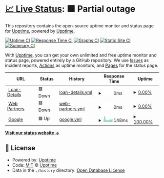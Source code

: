 # [📈 Live Status](https://upptime.github.io/upptime): <!--live status--> **🟧 Partial outage**

This repository contains the open-source uptime monitor and status page for [Upptime](https://upptime.js.org), powered by [Upptime](https://github.com/upptime/upptime).

[![Uptime CI](https://github.com/leonic15/cfa-azure-monitoreo/workflows/Uptime%20CI/badge.svg)](https://github.com/leonic15/cfa-azure-monitoreo/actions?query=workflow%3A%22Uptime+CI%22)
[![Response Time CI](https://github.com/leonic15/cfa-azure-monitoreo/workflows/Response%20Time%20CI/badge.svg)](https://github.com/leonic15/cfa-azure-monitoreo/actions?query=workflow%3A%22Response+Time+CI%22)
[![Graphs CI](https://github.com/leonic15/cfa-azure-monitoreo/workflows/Graphs%20CI/badge.svg)](https://github.com/leonic15/cfa-azure-monitoreo/actions?query=workflow%3A%22Graphs+CI%22)
[![Static Site CI](https://github.com/leonic15/cfa-azure-monitoreo/workflows/Static%20Site%20CI/badge.svg)](https://github.com/leonic15/cfa-azure-monitoreo/actions?query=workflow%3A%22Static+Site+CI%22)
[![Summary CI](https://github.com/leonic15/cfa-azure-monitoreo/workflows/Summary%20CI/badge.svg)](https://github.com/leonic15/cfa-azure-monitoreo/actions?query=workflow%3A%22Summary+CI%22)

With [Upptime](https://upptime.js.org), you can get your own unlimited and free uptime monitor and status page, powered entirely by a GitHub repository. We use [Issues](https://github.com/upptime/upptime/issues) as incident reports, [Actions](https://github.com/leonic15/cfa-azure-monitoreo/actions) as uptime monitors, and [Pages](https://upptime.github.io/upptime) for the status page.

<!--start: status pages-->
<!-- This summary is generated by Upptime (https://github.com/upptime/upptime) -->
<!-- Do not edit this manually, your changes will be overwritten -->
<!-- prettier-ignore -->
| URL | Status | History | Response Time | Uptime |
| --- | ------ | ------- | ------------- | ------ |
| <img alt="" src="https://www.efectivosi.com.ar/assets/site/img/favicon.ico" height="13"> [Loan-Details](http://efectivosi-azure.epidataconsulting.com/api/public/getAllLoans) | 🟥 Down | [loan-details.yml](https://github.com/leonic15/cfa-azure-monitoreo/commits/HEAD/history/loan-details.yml) | <details><summary><img alt="Response time graph" src="./graphs/loan-details/response-time-week.png" height="20"> 0ms</summary><br><a href="https://leonic15.github.io/cfa-azure-monitoreo/history/loan-details"><img alt="Response time 980" src="https://img.shields.io/endpoint?url=https%3A%2F%2Fraw.githubusercontent.com%2Fleonic15%2Fcfa-azure-monitoreo%2FHEAD%2Fapi%2Floan-details%2Fresponse-time.json"></a><br><a href="https://leonic15.github.io/cfa-azure-monitoreo/history/loan-details"><img alt="24-hour response time 0" src="https://img.shields.io/endpoint?url=https%3A%2F%2Fraw.githubusercontent.com%2Fleonic15%2Fcfa-azure-monitoreo%2FHEAD%2Fapi%2Floan-details%2Fresponse-time-day.json"></a><br><a href="https://leonic15.github.io/cfa-azure-monitoreo/history/loan-details"><img alt="7-day response time 0" src="https://img.shields.io/endpoint?url=https%3A%2F%2Fraw.githubusercontent.com%2Fleonic15%2Fcfa-azure-monitoreo%2FHEAD%2Fapi%2Floan-details%2Fresponse-time-week.json"></a><br><a href="https://leonic15.github.io/cfa-azure-monitoreo/history/loan-details"><img alt="30-day response time 0" src="https://img.shields.io/endpoint?url=https%3A%2F%2Fraw.githubusercontent.com%2Fleonic15%2Fcfa-azure-monitoreo%2FHEAD%2Fapi%2Floan-details%2Fresponse-time-month.json"></a><br><a href="https://leonic15.github.io/cfa-azure-monitoreo/history/loan-details"><img alt="1-year response time 980" src="https://img.shields.io/endpoint?url=https%3A%2F%2Fraw.githubusercontent.com%2Fleonic15%2Fcfa-azure-monitoreo%2FHEAD%2Fapi%2Floan-details%2Fresponse-time-year.json"></a></details> | <details><summary><a href="https://leonic15.github.io/cfa-azure-monitoreo/history/loan-details">0.00%</a></summary><a href="https://leonic15.github.io/cfa-azure-monitoreo/history/loan-details"><img alt="All-time uptime 34.36%" src="https://img.shields.io/endpoint?url=https%3A%2F%2Fraw.githubusercontent.com%2Fleonic15%2Fcfa-azure-monitoreo%2FHEAD%2Fapi%2Floan-details%2Fuptime.json"></a><br><a href="https://leonic15.github.io/cfa-azure-monitoreo/history/loan-details"><img alt="24-hour uptime 0.00%" src="https://img.shields.io/endpoint?url=https%3A%2F%2Fraw.githubusercontent.com%2Fleonic15%2Fcfa-azure-monitoreo%2FHEAD%2Fapi%2Floan-details%2Fuptime-day.json"></a><br><a href="https://leonic15.github.io/cfa-azure-monitoreo/history/loan-details"><img alt="7-day uptime 0.00%" src="https://img.shields.io/endpoint?url=https%3A%2F%2Fraw.githubusercontent.com%2Fleonic15%2Fcfa-azure-monitoreo%2FHEAD%2Fapi%2Floan-details%2Fuptime-week.json"></a><br><a href="https://leonic15.github.io/cfa-azure-monitoreo/history/loan-details"><img alt="30-day uptime 0.00%" src="https://img.shields.io/endpoint?url=https%3A%2F%2Fraw.githubusercontent.com%2Fleonic15%2Fcfa-azure-monitoreo%2FHEAD%2Fapi%2Floan-details%2Fuptime-month.json"></a><br><a href="https://leonic15.github.io/cfa-azure-monitoreo/history/loan-details"><img alt="1-year uptime 34.36%" src="https://img.shields.io/endpoint?url=https%3A%2F%2Fraw.githubusercontent.com%2Fleonic15%2Fcfa-azure-monitoreo%2FHEAD%2Fapi%2Floan-details%2Fuptime-year.json"></a></details>
| <img alt="" src="https://favicons.githubusercontent.com/efectivosi-azure.epidataconsulting.com" height="13"> [Web Partners](https://efectivosi-azure.epidataconsulting.com) | 🟥 Down | [web-partners.yml](https://github.com/leonic15/cfa-azure-monitoreo/commits/HEAD/history/web-partners.yml) | <details><summary><img alt="Response time graph" src="./graphs/web-partners/response-time-week.png" height="20"> 0ms</summary><br><a href="https://leonic15.github.io/cfa-azure-monitoreo/history/web-partners"><img alt="Response time 93" src="https://img.shields.io/endpoint?url=https%3A%2F%2Fraw.githubusercontent.com%2Fleonic15%2Fcfa-azure-monitoreo%2FHEAD%2Fapi%2Fweb-partners%2Fresponse-time.json"></a><br><a href="https://leonic15.github.io/cfa-azure-monitoreo/history/web-partners"><img alt="24-hour response time 0" src="https://img.shields.io/endpoint?url=https%3A%2F%2Fraw.githubusercontent.com%2Fleonic15%2Fcfa-azure-monitoreo%2FHEAD%2Fapi%2Fweb-partners%2Fresponse-time-day.json"></a><br><a href="https://leonic15.github.io/cfa-azure-monitoreo/history/web-partners"><img alt="7-day response time 0" src="https://img.shields.io/endpoint?url=https%3A%2F%2Fraw.githubusercontent.com%2Fleonic15%2Fcfa-azure-monitoreo%2FHEAD%2Fapi%2Fweb-partners%2Fresponse-time-week.json"></a><br><a href="https://leonic15.github.io/cfa-azure-monitoreo/history/web-partners"><img alt="30-day response time 0" src="https://img.shields.io/endpoint?url=https%3A%2F%2Fraw.githubusercontent.com%2Fleonic15%2Fcfa-azure-monitoreo%2FHEAD%2Fapi%2Fweb-partners%2Fresponse-time-month.json"></a><br><a href="https://leonic15.github.io/cfa-azure-monitoreo/history/web-partners"><img alt="1-year response time 93" src="https://img.shields.io/endpoint?url=https%3A%2F%2Fraw.githubusercontent.com%2Fleonic15%2Fcfa-azure-monitoreo%2FHEAD%2Fapi%2Fweb-partners%2Fresponse-time-year.json"></a></details> | <details><summary><a href="https://leonic15.github.io/cfa-azure-monitoreo/history/web-partners">0.00%</a></summary><a href="https://leonic15.github.io/cfa-azure-monitoreo/history/web-partners"><img alt="All-time uptime 71.49%" src="https://img.shields.io/endpoint?url=https%3A%2F%2Fraw.githubusercontent.com%2Fleonic15%2Fcfa-azure-monitoreo%2FHEAD%2Fapi%2Fweb-partners%2Fuptime.json"></a><br><a href="https://leonic15.github.io/cfa-azure-monitoreo/history/web-partners"><img alt="24-hour uptime 0.00%" src="https://img.shields.io/endpoint?url=https%3A%2F%2Fraw.githubusercontent.com%2Fleonic15%2Fcfa-azure-monitoreo%2FHEAD%2Fapi%2Fweb-partners%2Fuptime-day.json"></a><br><a href="https://leonic15.github.io/cfa-azure-monitoreo/history/web-partners"><img alt="7-day uptime 0.00%" src="https://img.shields.io/endpoint?url=https%3A%2F%2Fraw.githubusercontent.com%2Fleonic15%2Fcfa-azure-monitoreo%2FHEAD%2Fapi%2Fweb-partners%2Fuptime-week.json"></a><br><a href="https://leonic15.github.io/cfa-azure-monitoreo/history/web-partners"><img alt="30-day uptime 0.00%" src="https://img.shields.io/endpoint?url=https%3A%2F%2Fraw.githubusercontent.com%2Fleonic15%2Fcfa-azure-monitoreo%2FHEAD%2Fapi%2Fweb-partners%2Fuptime-month.json"></a><br><a href="https://leonic15.github.io/cfa-azure-monitoreo/history/web-partners"><img alt="1-year uptime 71.49%" src="https://img.shields.io/endpoint?url=https%3A%2F%2Fraw.githubusercontent.com%2Fleonic15%2Fcfa-azure-monitoreo%2FHEAD%2Fapi%2Fweb-partners%2Fuptime-year.json"></a></details>
| <img alt="" src="https://favicons.githubusercontent.com/www.google.com" height="13"> [Google](https://www.google.com) | 🟩 Up | [google.yml](https://github.com/leonic15/cfa-azure-monitoreo/commits/HEAD/history/google.yml) | <details><summary><img alt="Response time graph" src="./graphs/google/response-time-week.png" height="20"> 148ms</summary><br><a href="https://leonic15.github.io/cfa-azure-monitoreo/history/google"><img alt="Response time 101" src="https://img.shields.io/endpoint?url=https%3A%2F%2Fraw.githubusercontent.com%2Fleonic15%2Fcfa-azure-monitoreo%2FHEAD%2Fapi%2Fgoogle%2Fresponse-time.json"></a><br><a href="https://leonic15.github.io/cfa-azure-monitoreo/history/google"><img alt="24-hour response time 173" src="https://img.shields.io/endpoint?url=https%3A%2F%2Fraw.githubusercontent.com%2Fleonic15%2Fcfa-azure-monitoreo%2FHEAD%2Fapi%2Fgoogle%2Fresponse-time-day.json"></a><br><a href="https://leonic15.github.io/cfa-azure-monitoreo/history/google"><img alt="7-day response time 148" src="https://img.shields.io/endpoint?url=https%3A%2F%2Fraw.githubusercontent.com%2Fleonic15%2Fcfa-azure-monitoreo%2FHEAD%2Fapi%2Fgoogle%2Fresponse-time-week.json"></a><br><a href="https://leonic15.github.io/cfa-azure-monitoreo/history/google"><img alt="30-day response time 126" src="https://img.shields.io/endpoint?url=https%3A%2F%2Fraw.githubusercontent.com%2Fleonic15%2Fcfa-azure-monitoreo%2FHEAD%2Fapi%2Fgoogle%2Fresponse-time-month.json"></a><br><a href="https://leonic15.github.io/cfa-azure-monitoreo/history/google"><img alt="1-year response time 101" src="https://img.shields.io/endpoint?url=https%3A%2F%2Fraw.githubusercontent.com%2Fleonic15%2Fcfa-azure-monitoreo%2FHEAD%2Fapi%2Fgoogle%2Fresponse-time-year.json"></a></details> | <details><summary><a href="https://leonic15.github.io/cfa-azure-monitoreo/history/google">100.00%</a></summary><a href="https://leonic15.github.io/cfa-azure-monitoreo/history/google"><img alt="All-time uptime 100.00%" src="https://img.shields.io/endpoint?url=https%3A%2F%2Fraw.githubusercontent.com%2Fleonic15%2Fcfa-azure-monitoreo%2FHEAD%2Fapi%2Fgoogle%2Fuptime.json"></a><br><a href="https://leonic15.github.io/cfa-azure-monitoreo/history/google"><img alt="24-hour uptime 100.00%" src="https://img.shields.io/endpoint?url=https%3A%2F%2Fraw.githubusercontent.com%2Fleonic15%2Fcfa-azure-monitoreo%2FHEAD%2Fapi%2Fgoogle%2Fuptime-day.json"></a><br><a href="https://leonic15.github.io/cfa-azure-monitoreo/history/google"><img alt="7-day uptime 100.00%" src="https://img.shields.io/endpoint?url=https%3A%2F%2Fraw.githubusercontent.com%2Fleonic15%2Fcfa-azure-monitoreo%2FHEAD%2Fapi%2Fgoogle%2Fuptime-week.json"></a><br><a href="https://leonic15.github.io/cfa-azure-monitoreo/history/google"><img alt="30-day uptime 100.00%" src="https://img.shields.io/endpoint?url=https%3A%2F%2Fraw.githubusercontent.com%2Fleonic15%2Fcfa-azure-monitoreo%2FHEAD%2Fapi%2Fgoogle%2Fuptime-month.json"></a><br><a href="https://leonic15.github.io/cfa-azure-monitoreo/history/google"><img alt="1-year uptime 100.00%" src="https://img.shields.io/endpoint?url=https%3A%2F%2Fraw.githubusercontent.com%2Fleonic15%2Fcfa-azure-monitoreo%2FHEAD%2Fapi%2Fgoogle%2Fuptime-year.json"></a></details>

<!--end: status pages-->

[**Visit our status website →**](https://upptime.github.io/upptime)

## 📄 License

- Powered by: [Upptime](https://github.com/upptime/upptime)
- Code: [MIT](./LICENSE) © [Upptime](https://upptime.js.org)
- Data in the `./history` directory: [Open Database License](https://opendatacommons.org/licenses/odbl/1-0/)
